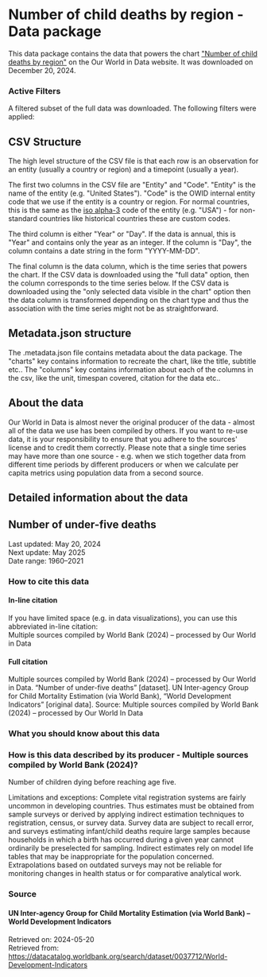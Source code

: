 # Number of child deaths by region - Data package

This data package contains the data that powers the chart ["Number of child deaths by region"](https://ourworldindata.org/grapher/child-deaths-igme-data?v=1&csvType=full&useColumnShortNames=false) on the Our World in Data website. It was downloaded on December 20, 2024.

### Active Filters

A filtered subset of the full data was downloaded. The following filters were applied:

## CSV Structure

The high level structure of the CSV file is that each row is an observation for an entity (usually a country or region) and a timepoint (usually a year).

The first two columns in the CSV file are "Entity" and "Code". "Entity" is the name of the entity (e.g. "United States"). "Code" is the OWID internal entity code that we use if the entity is a country or region. For normal countries, this is the same as the [iso alpha-3](https://en.wikipedia.org/wiki/ISO_3166-1_alpha-3) code of the entity (e.g. "USA") - for non-standard countries like historical countries these are custom codes.

The third column is either "Year" or "Day". If the data is annual, this is "Year" and contains only the year as an integer. If the column is "Day", the column contains a date string in the form "YYYY-MM-DD".

The final column is the data column, which is the time series that powers the chart. If the CSV data is downloaded using the "full data" option, then the column corresponds to the time series below. If the CSV data is downloaded using the "only selected data visible in the chart" option then the data column is transformed depending on the chart type and thus the association with the time series might not be as straightforward.

## Metadata.json structure

The .metadata.json file contains metadata about the data package. The "charts" key contains information to recreate the chart, like the title, subtitle etc.. The "columns" key contains information about each of the columns in the csv, like the unit, timespan covered, citation for the data etc..

## About the data

Our World in Data is almost never the original producer of the data - almost all of the data we use has been compiled by others. If you want to re-use data, it is your responsibility to ensure that you adhere to the sources' license and to credit them correctly. Please note that a single time series may have more than one source - e.g. when we stich together data from different time periods by different producers or when we calculate per capita metrics using population data from a second source.

## Detailed information about the data


## Number of under-five deaths
Last updated: May 20, 2024  
Next update: May 2025  
Date range: 1960–2021  


### How to cite this data

#### In-line citation
If you have limited space (e.g. in data visualizations), you can use this abbreviated in-line citation:  
Multiple sources compiled by World Bank (2024) – processed by Our World in Data

#### Full citation
Multiple sources compiled by World Bank (2024) – processed by Our World in Data. “Number of under-five deaths” [dataset]. UN Inter-agency Group for Child Mortality Estimation (via World Bank), “World Development Indicators” [original data].
Source: Multiple sources compiled by World Bank (2024) – processed by Our World In Data

### What you should know about this data

### How is this data described by its producer - Multiple sources compiled by World Bank (2024)?
Number of children dying before reaching age five.

Limitations and exceptions: Complete vital registration systems are fairly uncommon in developing countries. Thus estimates must be obtained from sample surveys or derived by applying indirect estimation techniques to registration, census, or survey data. Survey data are subject to recall error, and surveys estimating infant/child deaths require large samples because households in which a birth has occurred during a given year cannot ordinarily be preselected for sampling. Indirect estimates rely on model life tables that may be inappropriate for the population concerned. Extrapolations based on outdated surveys may not be reliable for monitoring changes in health status or for comparative analytical work.

### Source

#### UN Inter-agency Group for Child Mortality Estimation (via World Bank) – World Development Indicators
Retrieved on: 2024-05-20  
Retrieved from: https://datacatalog.worldbank.org/search/dataset/0037712/World-Development-Indicators  


    